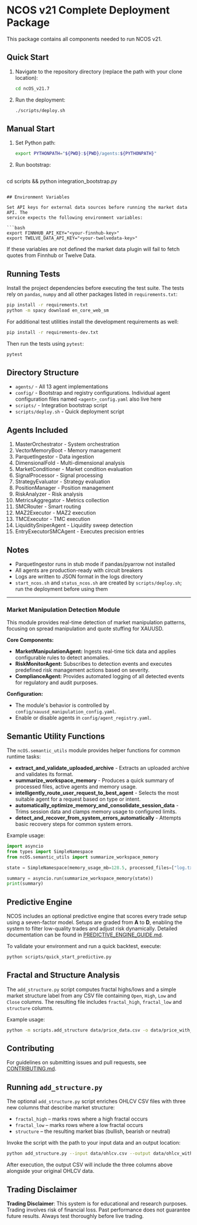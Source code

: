# NCOS v21 Complete Deployment Package

This package contains all components needed to run NCOS v21.

## Quick Start

1. Navigate to the repository directory (replace the path with your clone location):
   ```bash
   cd ncOS_v21.7
   ```

2. Run the deployment:
   ```bash
   ./scripts/deploy.sh
   ```

## Manual Start

1. Set Python path:
   ```bash
   export PYTHONPATH="${PWD}:${PWD}/agents:${PYTHONPATH}"
   ```

2. Run bootstrap:
   ```bash
cd scripts && python integration_bootstrap.py
```

## Environment Variables

Set API keys for external data sources before running the market data API. The
service expects the following environment variables:

```bash
export FINNHUB_API_KEY="<your-finnhub-key>"
export TWELVE_DATA_API_KEY="<your-twelvedata-key>"
```

If these variables are not defined the market data plugin will fail to fetch
quotes from Finnhub or Twelve Data.

## Running Tests

Install the project dependencies before executing the test suite. The tests rely
on `pandas`, `numpy` and all other packages listed in `requirements.txt`:

```bash
pip install -r requirements.txt
python -m spacy download en_core_web_sm
```

For additional test utilities install the development requirements as well:

```bash
pip install -r requirements-dev.txt
```

Then run the tests using `pytest`:

```bash
pytest
```

## Directory Structure

- `agents/` - All 13 agent implementations
- `config/` - Bootstrap and registry configurations. Individual agent
  configuration files named `<agent>_config.yaml` also live here
- `scripts/` - Integration bootstrap script
- `scripts/deploy.sh` - Quick deployment script

## Agents Included

1. MasterOrchestrator - System orchestration
2. VectorMemoryBoot - Memory management
3. ParquetIngestor - Data ingestion
4. DimensionalFold - Multi-dimensional analysis
5. MarketConditioner - Market condition evaluation
6. SignalProcessor - Signal processing
7. StrategyEvaluator - Strategy evaluation
8. PositionManager - Position management
9. RiskAnalyzer - Risk analysis
10. MetricsAggregator - Metrics collection
11. SMCRouter - Smart routing
12. MAZ2Executor - MAZ2 execution
13. TMCExecutor - TMC execution
14. LiquiditySniperAgent - Liquidity sweep detection
15. EntryExecutorSMCAgent - Executes precision entries

## Notes

- ParquetIngestor runs in stub mode if pandas/pyarrow not installed
- All agents are production-ready with circuit breakers
- Logs are written to JSON format in the logs directory
- `start_ncos.sh` and `status_ncos.sh` are created by `scripts/deploy.sh`; run the deployment before using them

---
### Market Manipulation Detection Module

This module provides real-time detection of market manipulation patterns, focusing on spread manipulation and quote stuffing for XAUUSD.

**Core Components:**
- **MarketManipulationAgent:** Ingests real-time tick data and applies configurable rules to detect anomalies.
- **RiskMonitorAgent:** Subscribes to detection events and executes predefined risk management actions based on severity.
- **ComplianceAgent:** Provides automated logging of all detected events for regulatory and audit purposes.

**Configuration:**
- The module's behavior is controlled by `config/xauusd_manipulation_config.yaml`.
- Enable or disable agents in `config/agent_registry.yaml`.

## Semantic Utility Functions

The `ncOS.semantic_utils` module provides helper functions for common runtime tasks:

- **extract_and_validate_uploaded_archive** - Extracts an uploaded archive and validates its format.
- **summarize_workspace_memory** - Produces a quick summary of processed files, active agents and memory usage.
- **intelligently_route_user_request_to_best_agent** - Selects the most suitable agent for a request based on type or intent.
- **automatically_optimize_memory_and_consolidate_session_data** - Trims session data and clamps memory usage to configured limits.
- **detect_and_recover_from_system_errors_automatically** - Attempts basic recovery steps for common system errors.

Example usage:

```python
import asyncio
from types import SimpleNamespace
from ncOS.semantic_utils import summarize_workspace_memory

state = SimpleNamespace(memory_usage_mb=128.5, processed_files=["log.txt"], active_agents=["risk"])

summary = asyncio.run(summarize_workspace_memory(state))
print(summary)
```

## Predictive Engine

NCOS includes an optional predictive engine that scores every trade setup using
a seven-factor model. Setups are graded from **A** to **D**, enabling the system
to filter low-quality trades and adjust risk dynamically. Detailed
documentation can be found in
[PREDICTIVE_ENGINE_GUIDE.md](to_integrate/PREDICTIVE_ENGINE_GUIDE.md).

To validate your environment and run a quick backtest, execute:

```bash
python scripts/quick_start_predictive.py
```

## Fractal and Structure Analysis

The `add_structure.py` script computes fractal highs/lows and a simple market
structure label from any CSV file containing `Open`, `High`, `Low` and `Close`
columns. The resulting file includes `fractal_high`, `fractal_low` and
`structure` columns.

Example usage:

```bash
python -m scripts.add_structure data/price_data.csv -o data/price_with_structure.csv
```

## Contributing

For guidelines on submitting issues and pull requests, see [CONTRIBUTING.md](CONTRIBUTING.md).

## Running `add_structure.py`

The optional `add_structure.py` script enriches OHLCV CSV files with three new
columns that describe market structure:

- `fractal_high` – marks rows where a high fractal occurs
- `fractal_low` – marks rows where a low fractal occurs
- `structure` – the resulting market bias (bullish, bearish or neutral)

Invoke the script with the path to your input data and an output location:

```bash
python add_structure.py --input data/ohlcv.csv --output data/ohlcv_with_structure.csv
```

After execution, the output CSV will include the three columns above alongside
your original OHLCV data.

## Trading Disclaimer

**Trading Disclaimer**: This system is for educational and research purposes. Trading involves risk of financial loss. Past performance does not guarantee future results. Always test thoroughly before live trading.

